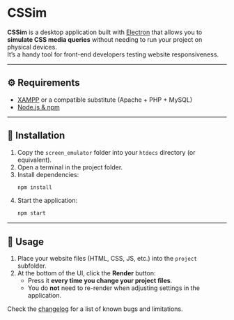 
# CSSim

**CSSim** is a desktop application built with [Electron](https://www.electronjs.org/) that allows you to **simulate CSS media queries** without needing to run your project on physical devices.  
It’s a handy tool for front-end developers testing website responsiveness.

---

## ⚙️ Requirements

- [XAMPP](https://www.apachefriends.org/) or a compatible substitute (Apache + PHP + MySQL)  
- [Node.js & npm](https://nodejs.org/)  

---

## 🚀 Installation

1. Copy the `screen_emulator` folder into your `htdocs` directory (or equivalent).  
2. Open a terminal in the project folder.  
3. Install dependencies:
   ```bash
   npm install
  4. Start the application:
     ```bash
     npm start

---

## 📖 Usage

1. Place your website files (HTML, CSS, JS, etc.) into the `project` subfolder.
2. At the bottom of the UI, click the **Render** button:
   -   Press it **every time you change your project files**.
   -   You do **not** need to re-render when adjusting settings in the application.

Check the [changelog](changelog.md) for a list of known bugs and limitations.
